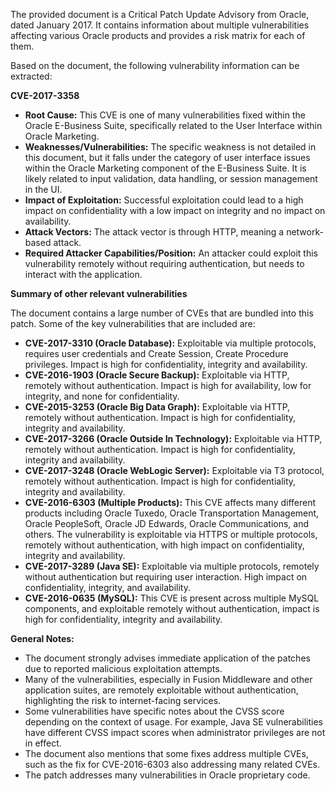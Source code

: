 The provided document is a Critical Patch Update Advisory from Oracle, dated January 2017. It contains information about multiple vulnerabilities affecting various Oracle products and provides a risk matrix for each of them.

Based on the document, the following vulnerability information can be extracted:

**CVE-2017-3358**

*   **Root Cause:** This CVE is one of many vulnerabilities fixed within the Oracle E-Business Suite, specifically related to the User Interface within Oracle Marketing.
*   **Weaknesses/Vulnerabilities:** The specific weakness is not detailed in this document, but it falls under the category of user interface issues within the Oracle Marketing component of the E-Business Suite. It is likely related to input validation, data handling, or session management in the UI.
*   **Impact of Exploitation:** Successful exploitation could lead to a high impact on confidentiality with a low impact on integrity and no impact on availability.
*   **Attack Vectors:** The attack vector is through HTTP, meaning a network-based attack.
*   **Required Attacker Capabilities/Position:** An attacker could exploit this vulnerability remotely without requiring authentication, but needs to interact with the application.

**Summary of other relevant vulnerabilities**

The document contains a large number of CVEs that are bundled into this patch. Some of the key vulnerabilities that are included are:

*   **CVE-2017-3310 (Oracle Database):** Exploitable via multiple protocols, requires user credentials and Create Session, Create Procedure privileges. Impact is high for confidentiality, integrity and availability.
*   **CVE-2016-1903 (Oracle Secure Backup):** Exploitable via HTTP, remotely without authentication. Impact is high for availability, low for integrity, and none for confidentiality.
*   **CVE-2015-3253 (Oracle Big Data Graph):** Exploitable via HTTP, remotely without authentication. Impact is high for confidentiality, integrity and availability.
*   **CVE-2017-3266 (Oracle Outside In Technology):** Exploitable via HTTP, remotely without authentication. Impact is high for confidentiality, integrity and availability.
*   **CVE-2017-3248 (Oracle WebLogic Server):** Exploitable via T3 protocol, remotely without authentication. Impact is high for confidentiality, integrity and availability.
*   **CVE-2016-6303 (Multiple Products):** This CVE affects many different products including Oracle Tuxedo, Oracle Transportation Management, Oracle PeopleSoft, Oracle JD Edwards, Oracle Communications, and others. The vulnerability is exploitable via HTTPS or multiple protocols, remotely without authentication, with high impact on confidentiality, integrity and availability.
*   **CVE-2017-3289 (Java SE):** Exploitable via multiple protocols, remotely without authentication but requiring user interaction. High impact on confidentiality, integrity, and availability.
*  **CVE-2016-0635 (MySQL):** This CVE is present across multiple MySQL components, and exploitable remotely without authentication, impact is high for confidentiality, integrity and availability.

**General Notes:**
* The document strongly advises immediate application of the patches due to reported malicious exploitation attempts.
* Many of the vulnerabilities, especially in Fusion Middleware and other application suites, are remotely exploitable without authentication, highlighting the risk to internet-facing services.
* Some vulnerabilities have specific notes about the CVSS score depending on the context of usage. For example, Java SE vulnerabilities have different CVSS impact scores when administrator privileges are not in effect.
* The document also mentions that some fixes address multiple CVEs, such as the fix for CVE-2016-6303 also addressing many related CVEs.
* The patch addresses many vulnerabilities in Oracle proprietary code.